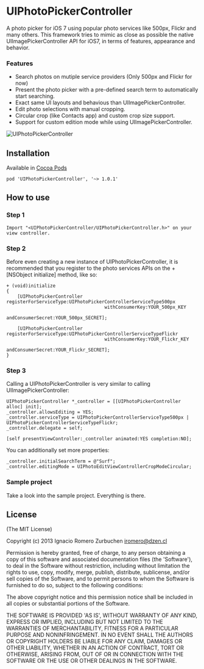 UIPhotoPickerController
========================

A photo picker for iOS 7 using popular photo services like 500px, Flickr and many others.
This framework tries to mimic as close as possible the native UIImagePickerController API for iOS7, in terms of features, appearance and behavior.

### Features
* Search photos on mutiple service providers (Only 500px and Flickr for now)
* Present the photo picker with a pre-defined search term to automatically start searching.
* Exact same UI layouts and behavious than UIImagePickerController.
* Edit photo selections with manual cropping.
* Circular crop (like Contacts app) and custom crop size support.
* Support for custom edition mode while using UIImagePickerController.

![UIPhotoPickerController](https://dl.dropboxusercontent.com/u/2452151/Permalink/UIPhotoPickerController.png)


## Installation

Available in [Cocoa Pods](http://cocoapods.org/?q=UIPhotoPickerController)
```
pod 'UIPhotoPickerController', '~> 1.0.1'
```

## How to use

### Step 1

```
Import "<UIPhotoPickerController/UIPhotoPickerController.h>" on your view controller.
```

### Step 2
Before even creating a new instance of UIPhotoPickerController, it is recommended that you register to the photo services APIs on the +[NSObject initialize] method, like so:
```
+ (void)initialize
{
    [UIPhotoPickerController registerForServiceType:UIPhotoPickerControllerServiceType500px
                                    withConsumerKey:YOUR_500px_KEY
                                  andConsumerSecret:YOUR_500px_SECRET];
    
    [UIPhotoPickerController registerForServiceType:UIPhotoPickerControllerServiceTypeFlickr
                                    withConsumerKey:YOUR_Flickr_KEY
                                  andConsumerSecret:YOUR_Flickr_SECRET];
}
```

### Step 3
Calling a UIPhotoPickerController is very similar to calling UIImagePickerController:
```
UIPhotoPickerController *_controller = [[UIPhotoPickerController alloc] init];
_controller.allowsEditing = YES;
_controller.serviceType = UIPhotoPickerControllerServiceType500px | UIPhotoPickerControllerServiceTypeFlickr;
_controller.delegate = self;
    
[self presentViewController:_controller animated:YES completion:NO];
````

You can additionally set more properties:
```
_controller.initialSearchTerm = @"Surf";
_controller.editingMode = UIPhotoEditViewControllerCropModeCircular;
````

### Sample project
Take a look into the sample project. Everything is there.<br>


## License
(The MIT License)

Copyright (c) 2013 Ignacio Romero Zurbuchen <iromero@dzen.cl>

Permission is hereby granted, free of charge, to any person obtaining a copy of this software and associated documentation files (the 'Software'), to deal in the Software without restriction, including without limitation the rights to use, copy, modify, merge, publish, distribute, sublicense, and/or sell copies of the Software, and to permit persons to whom the Software is furnished to do so, subject to the following conditions:

The above copyright notice and this permission notice shall be included in all copies or substantial portions of the Software.

THE SOFTWARE IS PROVIDED 'AS IS', WITHOUT WARRANTY OF ANY KIND, EXPRESS OR IMPLIED, INCLUDING BUT NOT LIMITED TO THE WARRANTIES OF MERCHANTABILITY, FITNESS FOR A PARTICULAR PURPOSE AND NONINFRINGEMENT. IN NO EVENT SHALL THE AUTHORS OR COPYRIGHT HOLDERS BE LIABLE FOR ANY CLAIM, DAMAGES OR OTHER LIABILITY, WHETHER IN AN ACTION OF CONTRACT, TORT OR OTHERWISE, ARISING FROM, OUT OF OR IN CONNECTION WITH THE SOFTWARE OR THE USE OR OTHER DEALINGS IN THE SOFTWARE.
